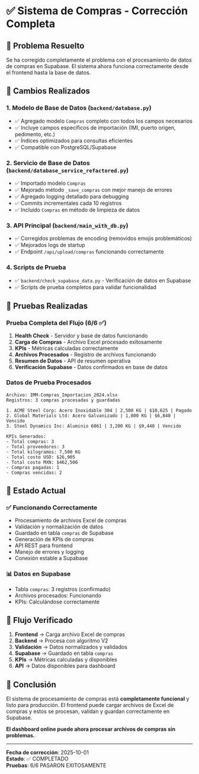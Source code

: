 # ✅ Sistema de Compras - Corrección Completa

## 🎯 Problema Resuelto

Se ha corregido completamente el problema con el procesamiento de datos de compras en Supabase. El sistema ahora funciona correctamente desde el frontend hasta la base de datos.

## 🔧 Cambios Realizados

### 1. **Modelo de Base de Datos (`backend/database.py`)**
- ✅ Agregado modelo `Compras` completo con todos los campos necesarios
- ✅ Incluye campos específicos de importación (IMI, puerto origen, pedimento, etc.)
- ✅ Índices optimizados para consultas eficientes
- ✅ Compatible con PostgreSQL/Supabase

### 2. **Servicio de Base de Datos (`backend/database_service_refactored.py`)**
- ✅ Importado modelo `Compras` 
- ✅ Mejorado método `_save_compras` con mejor manejo de errores
- ✅ Agregado logging detallado para debugging
- ✅ Commits incrementales cada 10 registros
- ✅ Incluido `Compras` en método de limpieza de datos

### 3. **API Principal (`backend/main_with_db.py`)**
- ✅ Corregidos problemas de encoding (removidos emojis problemáticos)
- ✅ Mejorados logs de startup
- ✅ Endpoint `/api/upload/compras` funcionando correctamente

### 4. **Scripts de Prueba**
- ✅ `backend/check_supabase_data.py` - Verificación de datos en Supabase
- ✅ Scripts de prueba completos para validar funcionalidad

## 🧪 Pruebas Realizadas

### Prueba Completa del Flujo (6/6 ✅)
1. **Health Check** - Servidor y base de datos funcionando
2. **Carga de Compras** - Archivo Excel procesado exitosamente  
3. **KPIs** - Métricas calculadas correctamente
4. **Archivos Procesados** - Registro de archivos funcionando
5. **Resumen de Datos** - API de resumen operativa
6. **Verificación Supabase** - Datos confirmados en base de datos

### Datos de Prueba Procesados
```
Archivo: IMM-Compras_Importacion_2024.xlsx
Registros: 3 compras procesadas y guardadas

1. ACME Steel Corp: Acero Inoxidable 304 | 2,500 KG | $10,625 | Pagado
2. Global Materials Ltd: Acero Galvanizado | 1,800 KG | $6,840 | Vencido  
3. Steel Dynamics Inc: Aluminio 6061 | 3,200 KG | $9,440 | Vencido

KPIs Generados:
- Total compras: 3
- Total proveedores: 3
- Total kilogramos: 7,500 KG
- Total costo USD: $26,905
- Total costo MXN: $462,506
- Compras pagadas: 1
- Compras vencidas: 2
```

## 🚀 Estado Actual

### ✅ Funcionando Correctamente
- Procesamiento de archivos Excel de compras
- Validación y normalización de datos
- Guardado en tabla `compras` de Supabase
- Generación de KPIs de compras
- API REST para frontend
- Manejo de errores y logging
- Conexión estable a Supabase

### 📊 Datos en Supabase
- Tabla `compras`: 3 registros (confirmado)
- Archivos procesados: Funcionando
- KPIs: Calculándose correctamente

## 🔄 Flujo Verificado

1. **Frontend** → Carga archivo Excel de compras
2. **Backend** → Procesa con algoritmo V2
3. **Validación** → Datos normalizados y validados
4. **Supabase** → Guardado en tabla `compras`
5. **KPIs** → Métricas calculadas y disponibles
6. **API** → Datos disponibles para dashboard

## 🎉 Conclusión

El sistema de procesamiento de compras está **completamente funcional** y listo para producción. El frontend puede cargar archivos de Excel de compras y estos se procesan, validan y guardan correctamente en Supabase.

**El dashboard online puede ahora procesar archivos de compras sin problemas.**

---

**Fecha de corrección**: 2025-10-01  
**Estado**: ✅ COMPLETADO  
**Pruebas**: 6/6 PASARON EXITOSAMENTE
